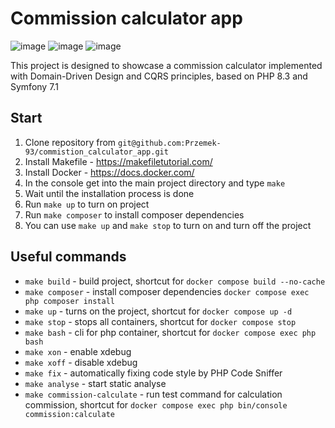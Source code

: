 # Commission calculator app

![image](https://img.shields.io/badge/PHP-777BB4?style=for-the-badge&logo=php&logoColor=white)
![image](https://img.shields.io/badge/Symfony-000000?style=for-the-badge&logo=Symfony&logoColor=white)
![image](https://img.shields.io/badge/Docker-2CA5E0?style=for-the-badge&logo=docker&logoColor=white)

This project is designed to showcase a commission calculator implemented with Domain-Driven Design and CQRS principles, based on PHP 8.3 and Symfony 7.1

## Start

1. Clone repository from `git@github.com:Przemek-93/commistion_calculator_app.git`
2. Install Makefile - https://makefiletutorial.com/
3. Install Docker - https://docs.docker.com/
4. In the console get into the main project directory and type `make`
5. Wait until the installation process is done
6. Run `make up` to turn on project
7. Run `make composer` to install composer dependencies
8. You can use `make up` and `make stop` to turn on and turn off the project

## Useful commands

- `make build` - build project, shortcut for `docker compose build --no-cache`
- `make composer` - install composer dependencies `docker compose exec php composer install`
- `make up` - turns on the project, shortcut for `docker compose up -d`
- `make stop` - stops all containers, shortcut for `docker compose stop`
- `make bash` - cli for php container, shortcut for `docker compose exec php bash`
- `make xon` - enable xdebug
- `make xoff` - disable xdebug
- `make fix` - automatically fixing code style by PHP Code Sniffer   
- `make analyse` - start static analyse
- `make commission-calculate` - run test command for calculation commission, shortcut for `docker compose exec php bin/console commission:calculate`